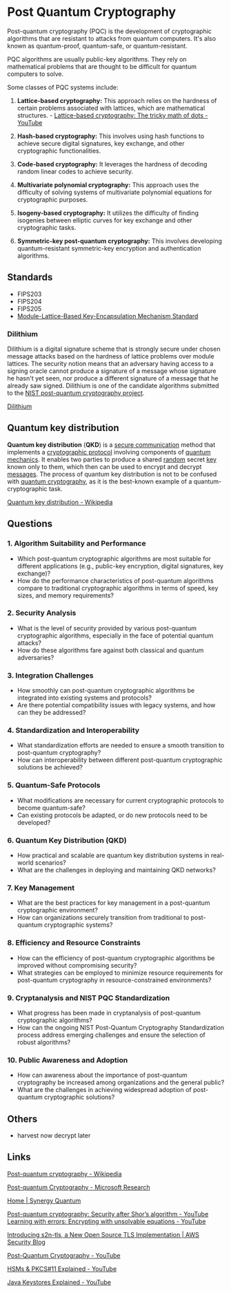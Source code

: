 # Post Quantum Cryptography

Post-quantum cryptography (PQC) is the development of cryptographic algorithms that are resistant to attacks from quantum computers. It's also known as quantum-proof, quantum-safe, or quantum-resistant.

PQC algorithms are usually public-key algorithms. They rely on mathematical problems that are thought to be difficult for quantum computers to solve.

Some classes of PQC systems include:

1. **Lattice-based cryptography:** This approach relies on the hardness of certain problems associated with lattices, which are mathematical structures. - [Lattice-based cryptography: The tricky math of dots - YouTube](https://www.youtube.com/watch?v=QDdOoYdb748&ab_channel=ChalkTalk)

2. **Hash-based cryptography:** This involves using hash functions to achieve secure digital signatures, key exchange, and other cryptographic functionalities.

3. **Code-based cryptography:** It leverages the hardness of decoding random linear codes to achieve security.

4. **Multivariate polynomial cryptography:** This approach uses the difficulty of solving systems of multivariate polynomial equations for cryptographic purposes.

5. **Isogeny-based cryptography:** It utilizes the difficulty of finding isogenies between elliptic curves for key exchange and other cryptographic tasks.

6. **Symmetric-key post-quantum cryptography:** This involves developing quantum-resistant symmetric-key encryption and authentication algorithms.

## Standards

- FIPS203
- FIPS204
- FIPS205
- [Module-Lattice-Based Key-Encapsulation Mechanism Standard](https://csrc.nist.gov/pubs/fips/203/ipd)

### Dilithium

Dilithium is a digital signature scheme that is strongly secure under chosen message attacks based on the hardness of lattice problems over module lattices. The security notion means that an adversary having access to a signing oracle cannot produce a signature of a message whose signature he hasn't yet seen, nor produce a different signature of a message that he already saw signed. Dilithium is one of the candidate algorithms submitted to the [NIST post-quantum cryptography project](https://csrc.nist.gov/Projects/Post-Quantum-Cryptography).

[Dilithium](https://pq-crystals.org/dilithium/)

## Quantum key distribution

**Quantum key distribution** (**QKD**) is a [secure communication](https://en.wikipedia.org/wiki/Secure_communication "Secure communication") method that implements a [cryptographic protocol](https://en.wikipedia.org/wiki/Cryptographic_protocol "Cryptographic protocol") involving components of [quantum mechanics](https://en.wikipedia.org/wiki/Quantum_mechanics "Quantum mechanics"). It enables two parties to produce a shared [random](https://en.wikipedia.org/wiki/Randomness "Randomness") secret [key](https://en.wikipedia.org/wiki/Key_(cryptography) "Key (cryptography)") known only to them, which then can be used to encrypt and decrypt [messages](https://en.wikipedia.org/wiki/Messages "Messages"). The process of quantum key distribution is not to be confused with [quantum cryptography](https://en.wikipedia.org/wiki/Quantum_cryptography "Quantum cryptography"), as it is the best-known example of a quantum-cryptographic task.

[Quantum key distribution - Wikipedia](https://en.wikipedia.org/wiki/Quantum_key_distribution)

## Questions

### 1. Algorithm Suitability and Performance

- Which post-quantum cryptographic algorithms are most suitable for different applications (e.g., public-key encryption, digital signatures, key exchange)?
- How do the performance characteristics of post-quantum algorithms compare to traditional cryptographic algorithms in terms of speed, key sizes, and memory requirements?

### 2. Security Analysis

- What is the level of security provided by various post-quantum cryptographic algorithms, especially in the face of potential quantum attacks?
- How do these algorithms fare against both classical and quantum adversaries?

### 3. Integration Challenges

- How smoothly can post-quantum cryptographic algorithms be integrated into existing systems and protocols?
- Are there potential compatibility issues with legacy systems, and how can they be addressed?

### 4. Standardization and Interoperability

- What standardization efforts are needed to ensure a smooth transition to post-quantum cryptography?
- How can interoperability between different post-quantum cryptographic solutions be achieved?

### 5. Quantum-Safe Protocols

- What modifications are necessary for current cryptographic protocols to become quantum-safe?
- Can existing protocols be adapted, or do new protocols need to be developed?

### 6. Quantum Key Distribution (QKD)

- How practical and scalable are quantum key distribution systems in real-world scenarios?
- What are the challenges in deploying and maintaining QKD networks?

### 7. Key Management

- What are the best practices for key management in a post-quantum cryptographic environment?
- How can organizations securely transition from traditional to post-quantum cryptographic systems?

### 8. Efficiency and Resource Constraints

- How can the efficiency of post-quantum cryptographic algorithms be improved without compromising security?
- What strategies can be employed to minimize resource requirements for post-quantum cryptography in resource-constrained environments?

### 9. Cryptanalysis and NIST PQC Standardization

- What progress has been made in cryptanalysis of post-quantum cryptographic algorithms?
- How can the ongoing NIST Post-Quantum Cryptography Standardization process address emerging challenges and ensure the selection of robust algorithms?

### 10. Public Awareness and Adoption

- How can awareness about the importance of post-quantum cryptography be increased among organizations and the general public?
- What are the challenges in achieving widespread adoption of post-quantum cryptographic solutions?

## Others

- harvest now decrypt later

## Links

[Post-quantum cryptography - Wikipedia](https://en.wikipedia.org/wiki/Post-quantum_cryptography)

[Post-quantum Cryptography - Microsoft Research](https://www.microsoft.com/en-us/research/project/post-quantum-cryptography/)

[Home | Synergy Quantum](https://www.synergyquantum.swiss/)

[Post-quantum cryptography: Security after Shor’s algorithm - YouTube](https://www.youtube.com/watch?v=_C5dkUiiQnw)
[Learning with errors: Encrypting with unsolvable equations - YouTube](https://www.youtube.com/watch?v=K026C5YaB3A&ab_channel=ChalkTalk)

[Introducing s2n-tls, a New Open Source TLS Implementation | AWS Security Blog](https://aws.amazon.com/blogs/security/introducing-s2n-a-new-open-source-tls-implementation/)

[Post-Quantum Cryptography - YouTube](https://www.youtube.com/playlist?list=PLA-8aGQm6tkK3-tamUTrVgYsNP3hNY3t2)

[HSMs & PKCS#11 Explained - YouTube](https://www.youtube.com/playlist?list=PLA-8aGQm6tkIgd8-zi4PtCO79qmmtKyCm)

[Java Keystores Explained - YouTube](https://www.youtube.com/playlist?list=PLA-8aGQm6tkJgHnLcTyKo_4Qmhc6it5AF)
